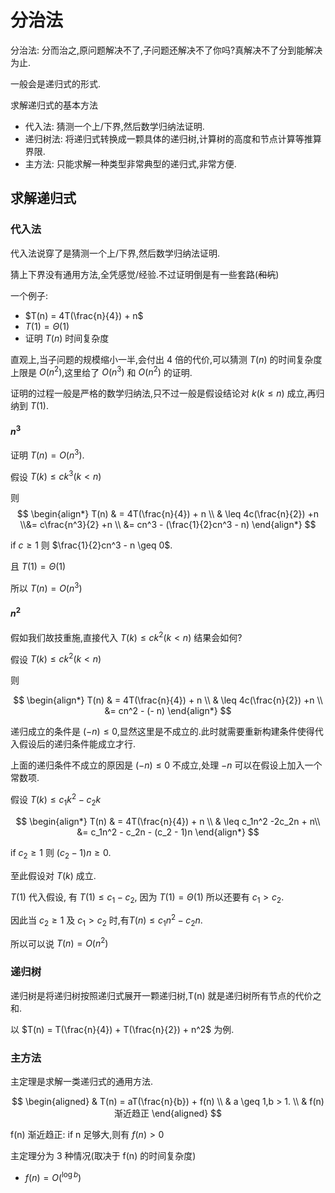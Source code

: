 # 分治法

分治法: 分而治之,原问题解决不了,子问题还解决不了你吗?真解决不了分到能解决为止.

一般会是递归式的形式.

求解递归式的基本方法

- 代入法: 猜测一个上/下界,然后数学归纳法证明.
- 递归树法: 将递归式转换成一颗具体的递归树,计算树的高度和节点计算等推算界限.
- 主方法: 只能求解一种类型非常典型的递归式,非常方便.

## 求解递归式

### 代入法

代入法说穿了是猜测一个上/下界,然后数学归纳法证明.

猜上下界没有通用方法,全凭感觉/经验.不过证明倒是有一些套路(~~和坑~~)

一个例子:

- $T(n) = 4T(\frac{n}{4}) + n$
- $T(1) = \Theta(1)$
- 证明 $T(n)$ 时间复杂度

直观上,当子问题的规模缩小一半,会付出 4 倍的代价,可以猜测 $T(n)$ 的时间复杂度上限是 $O(n^2)$,这里给了 $O(n^3)$ 和 $O(n^2)$ 的证明.

证明的过程一般是严格的数学归纳法,只不过一般是假设结论对 $k(k \leq n)$ 成立,再归纳到 $T(1)$.

#### $n^3$

证明 $T(n) = O(n^3)$.

假设 $T(k) \leq ck^3 (k < n)$

则 
$$
\begin{align*}
T(n) & = 4T(\frac{n}{4}) + n \\
& \leq 4c(\frac{n}{2}) +n \\&= c\frac{n^3}{2} +n \\ 
&= cn^3 - (\frac{1}{2}cn^3 - n)
\end{align*}
$$

if $c \geq 1$ 则 $\frac{1}{2}cn^3 - n \geq 0$.

且 $T(1) = \Theta(1)$

所以 $T(n) = O(n^3)$

#### $n^2$

假如我们故技重施,直接代入 $T(k) \leq ck^2 (k < n)$ 结果会如何?

假设  $T(k) \leq ck^2 (k < n)$

则 

$$
\begin{align*}
T(n) & = 4T(\frac{n}{4}) + n \\
& \leq 4c(\frac{n}{2}) +n \\
&= cn^2 - (- n)
\end{align*}
$$

递归成立的条件是 $(-n) \leq 0$,显然这里是不成立的.此时就需要重新构建条件使得代入假设后的递归条件能成立才行.

上面的递归条件不成立的原因是 $(-n) \leq 0$ 不成立,处理 $-n$ 可以在假设上加入一个常数项.

假设 $T(k) \leq c_1k^2 - c_2k$

$$
\begin{align*}
T(n) & = 4T(\frac{n}{4}) + n \\
& \leq c_1n^2 -2c_2n + n\\
&= c_1n^2 - c_2n - (c_2 - 1)n
\end{align*}
$$

if $c_2 \geq 1$ 则 $(c_2 - 1)n \geq 0$.

至此假设对 $T(k)$ 成立.

$T(1)$ 代入假设, 有 $T(1) \leq c_1 - c_2$, 因为 $T(1) = \Theta(1)$ 所以还要有 $c_1 > c_2$.

因此当 $c_2 \geq 1$ 及  $c_1 > c_2$ 时,有$T(n) \leq c_1n^2 - c_2n$.

所以可以说 $T(n) = O(n^2)$

### 递归树

递归树是将递归树按照递归式展开一颗递归树,T(n) 就是递归树所有节点的代价之和.

以 $T(n) = T(\frac{n}{4}) + T(\frac{n}{2}) + n^2$ 为例.

### 主方法

主定理是求解一类递归式的通用方法.

$$
\begin{aligned}
& T(n) = aT(\frac{n}{b}) + f(n) \\
& a \geq 1,b > 1. \\
& f(n) 渐近趋正
\end{aligned}
$$

f(n) 渐近趋正: if n 足够大,则有 $f(n) > 0$

主定理分为 3 种情况(取决于 f(n) 的时间复杂度)

- $f(n) = O(^{\log{b}{}})$